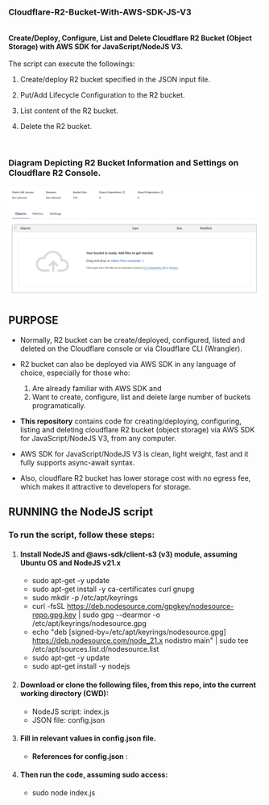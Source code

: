 ### Cloudflare-R2-Bucket-With-AWS-SDK-JS-V3

<br>
<strong>
Create/Deploy, Configure, List and Delete  Cloudflare R2 Bucket (Object Storage) with AWS SDK for JavaScript/NodeJS V3.
</strong>
<br><br>
The  script can execute the followings:

  1) Create/deploy R2 bucket specified in the JSON input file.
  
  2) Put/Add Lifecycle Configuration to the R2 bucket.
  
  3) List content of the R2 bucket.

  4) Delete the R2 bucket.

<br>

### Diagram Depicting R2 Bucket Information and Settings on Cloudflare R2 Console.
![Image description](https://github.com/MongoExpUser/Cloudflare-R2-Bucket-With-AWS-SDK-JS-V3/blob/main/clf-r2.png)

## PURPOSE

* Normally, R2 bucket can be create/deployed, configured, listed and deleted on the Cloudflare console or via Cloudflare CLI (Wrangler). <br>
    
* R2 bucket can also be deployed via AWS SDK in any language of choice, especially for those who: <br>
  1) Are already familiar with AWS SDK and <br>
  2) Want to create, configure, list and delete large number of buckets programatically.<br>
    
* <strong>This repository</strong> contains code for creating/deploying, configuring, listing and deleting cloudflare R2 bucket (object storage) via AWS SDK for JavaScript/NodeJS V3, from any computer. <br>
    
* AWS SDK for JavaScript/NodeJS V3 is clean, light weight, fast and it fully supports async-await syntax. <br>

* Also, cloudflare R2 bucket has lower storage cost with no egress fee, which makes it attractive to developers for storage.
    
    
## RUNNING the NodeJS script

### To run the script, follow these steps:

1) #### Install NodeJS and @aws-sdk/client-s3 (v3) module, assuming Ubuntu OS and NodeJS v21.x
    * sudo apt-get -y update <br>
    * sudo apt-get install -y ca-certificates curl gnupg <br>
    * sudo mkdir -p /etc/apt/keyrings <br>
    * curl -fsSL https://deb.nodesource.com/gpgkey/nodesource-repo.gpg.key | sudo gpg --dearmor -o /etc/apt/keyrings/nodesource.gpg <br>
    * echo "deb [signed-by=/etc/apt/keyrings/nodesource.gpg] https://deb.nodesource.com/node_21.x nodistro main" | sudo tee /etc/apt/sources.list.d/nodesource.list <br>
    * sudo apt-get -y update <br>
    * sudo apt-get install -y nodejs <br>
    
2) #### Download or clone the following files, from this repo, into the current working directory (CWD): <br>
   * NodeJS script:  index.js <br>
   * JSON file: config.json <br>

3) #### Fill in relevant values in config.json file.<br>
   * <strong>References for config.json </strong>:

4) #### Then run the code, assuming sudo access: <br>
   * sudo node index.js <br><br>
   
   

